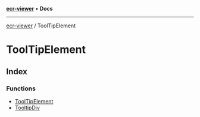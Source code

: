 [**ecr-viewer**](../README.md) • **Docs**

***

[ecr-viewer](../README.md) / ToolTipElement

# ToolTipElement

## Index

### Functions

- [ToolTipElement](functions/ToolTipElement.md)
- [TooltipDiv](functions/TooltipDiv.md)

